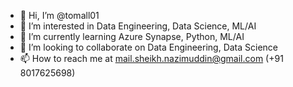 - 👋 Hi, I’m @tomall01
- 👀 I’m interested in Data Engineering, Data Science, ML/AI
- 🌱 I’m currently learning Azure Synapse, Python, ML/AI 
- 💞️ I’m looking to collaborate on Data Engineering, Data Science
- 📫 How to reach me at mail.sheikh.nazimuddin@gmail.com (+91 8017625698)

<!---
tomall01/tomall01 is a ✨ special ✨ repository because its `README.md` (this file) appears on your GitHub profile.
You can click the Preview link to take a look at your changes.
--->
